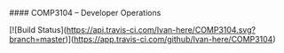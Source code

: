 \#### COMP3104 – Developer Operations



\[!\[Build Status](https://api.travis-ci.com/Ivan-here/COMP3104.svg?branch=master)](https://app.travis-ci.com/github/Ivan-here/COMP3104)

